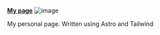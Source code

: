**[My page](https://muddv.github.io/my-page/)**
![image](https://user-images.githubusercontent.com/73133951/192298865-77268312-86f1-414e-aeb8-54580efced0b.png)

My personal page.
Written using Astro and Tailwind
